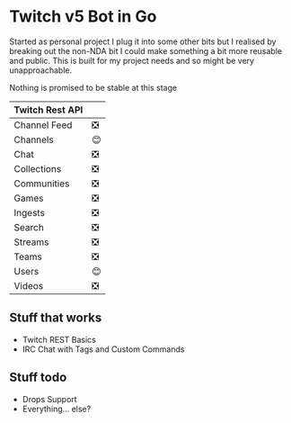 # Twitch v5 Bot in Go

Started as personal project I plug it into some other bits but I realised by breaking out the non-NDA bit I could make something a bit more reusable and public. This is built for my project needs and so might be very unapproachable.

Nothing is promised to be stable at this stage

| Twitch Rest API |    |
|-----------------|----|
| Channel Feed    | ❎ |
| Channels        | 😊 |
| Chat            | ❎ |
| Collections     | ❎ |
| Communities     | ❎ |
| Games           | ❎ |
| Ingests         | ❎ |
| Search          | ❎ |
| Streams         | ❎ |
| Teams           | ❎ |
| Users           | 😊 |
| Videos          | ❎ |

## Stuff that works
* Twitch REST Basics
* IRC Chat with Tags and Custom Commands

## Stuff todo
* Drops Support
* Everything... else?